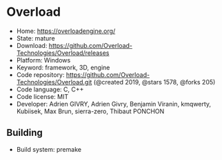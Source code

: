# Overload

- Home: https://overloadengine.org/
- State: mature
- Download: https://github.com/Overload-Technologies/Overload/releases
- Platform: Windows
- Keyword: framework, 3D, engine
- Code repository: https://github.com/Overload-Technologies/Overload.git (@created 2019, @stars 1578, @forks 205)
- Code language: C, C++
- Code license: MIT
- Developer: Adrien GIVRY, Adrien Givry, Benjamin Viranin, kmqwerty, Kubiisek, Max Brun, sierra-zero, Thibaut PONCHON

## Building

- Build system: premake
